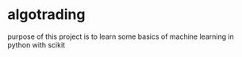 # algotrading

purpose of this project is to learn some basics of machine learning in python with scikit